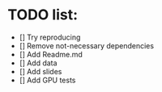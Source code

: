 # TODO list:
- [] Try reproducing
- [] Remove not-necessary dependencies
- [] Add Readme.md
- [] Add data
- [] Add slides
- [] Add GPU tests
